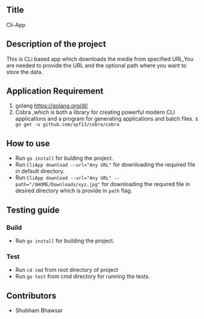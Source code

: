 ## Title
Cli-App
## Description of the project
This is CLi based app which downloads the media from specified URL,You are needed to
provide the URL and the optional path where you want to store the data.

## Application Requirement

1. golang https://golang.org/dl/
2. Cobra ,which is both a library for creating powerful modern CLI applications and a program for generating applications and batch files.
   `$ go get -u github.com/spf13/cobra/cobra`

## How to use

- Run `go install` for bulding the project.
- Run `CliApp download --url="Any URL"` for downloading the required file in default directory.
- Run `CliApp download --url="Any URL" --path="/$HOME/Downloads/xyz.jpg"` for downloading the required file in desired directory which is provide in `path` flag.

## Testing guide
### Build
-   Run `go install` for building the project.
### Test
-   Run `cd cmd` from root directory of project
-   Run `go test` from cmd directory for running the tests.
## Contributors
-   Shubham Bhawsar